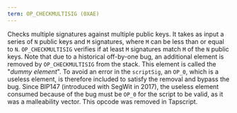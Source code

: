 ```yaml
---
term: OP_CHECKMULTISIG (0XAE)
---
```


Checks multiple signatures against multiple public keys. It takes as input a series of `N` public keys and `M` signatures, where `M` can be less than or equal to `N`. `OP_CHECKMULTISIG` verifies if at least `M` signatures match `M` of the `N` public keys. Note that due to a historical off-by-one bug, an additional element is removed by `OP_CHECKMULTISIG` from the stack. This element is called the "*dummy element*". To avoid an error in the `scriptSig`, an `OP_0`, which is a useless element, is therefore included to satisfy the removal and bypass the bug. Since BIP147 (introduced with SegWit in 2017), the useless element consumed because of the bug must be `OP_0` for the script to be valid, as it was a malleability vector. This opcode was removed in Tapscript.